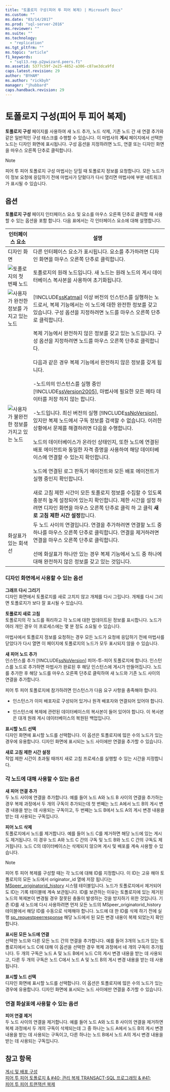 ```yaml
---
title: "토폴로지 구성(피어 투 피어 복제) | Microsoft Docs"
ms.custom: ""
ms.date: "03/14/2017"
ms.prod: "sql-server-2016"
ms.reviewer: ""
ms.suite: ""
ms.technology: 
  - "replication"
ms.tgt_pltfrm: ""
ms.topic: "article"
f1_keywords: 
  - "sql13.rep.p2pwizard.peers.f1"
ms.assetid: 5377c59f-2e25-4852-a306-c87ae3dca9fd
caps.latest.revision: 29
author: "BYHAM"
ms.author: "rickbyh"
manager: "jhubbard"
caps.handback.revision: 29
---
```

# 토폴로지 구성(피어 투 피어 복제)
  **토폴로지 구성** 페이지를 사용하여 새 노드 추가, 노드 삭제, 기존 노드 간 새 연결 추가와 같은 일반적인 구성 태스크를 수행할 수 있습니다. 이 마법사의 **게시** 페이지에서 선택한 노드는 디자인 화면에 표시됩니다. 구성 옵션을 지정하려면 노드, 연결 또는 디자인 화면을 마우스 오른쪽 단추로 클릭합니다.  
  
> [!NOTE]  
>  피어 투 피어 토폴로지 구성 마법사는 닫힐 때 토폴로지 정보를 요청합니다. 모든 노드가 이 정보 요청에 응답하기 전에 마법사가 닫혔다가 다시 열리면 마법사에 부분 네트워크가 표시될 수 있습니다.  
  
## 옵션  
  **토폴로지 구성** 페이지 인터페이스 요소 및 요소를 마우스 오른쪽 단추로 클릭할 때 사용할 수 있는 옵션을 포함 합니다. 다음 표에서는 각 인터페이스 요소에 대해 설명합니다.  
  
|인터페이스 요소|설명|  
|-----------------------|-----------------|  
|디자인 화면|다른 인터페이스 요소가 표시됩니다. 요소를 추가하려면 디자인 화면을 마우스 오른쪽 단추로 클릭합니다.|  
|![토폴로지의 첫 번째 노드](../../relational-databases/replication/media/p2pwizard-firstnode.png "토폴로지의 첫 번째 노드")|토폴로지의 원래 노드입니다. 새 노드는 원래 노드의 게시 데이터베이스 복사본을 사용하여 초기화됩니다.|  
|![사용자가 완전한 정보를 가지고 있는 노드](../../relational-databases/replication/media/p2pwizard-complete.png "사용자가 완전한 정보를 가지고 있는 노드")|[!INCLUDE[ssKatmai](../../includes/sskatmai-md.md)] 이상 버전의 인스턴스를 실행하는 노드로서, 복제 기능에서는 이 노드에 대한 완전한 정보를 갖고 있습니다. 구성 옵션을 지정하려면 노드를 마우스 오른쪽 단추로 클릭합니다.|  
|![사용자가 불완전한 정보를 가지고 있는 노드](../../relational-databases/replication/media/p2pwizard-incomplete.png "사용자가 불완전한 정보를 가지고 있는 노드")|복제 기능에서 완전하지 않은 정보를 갖고 있는 노드입니다. 구성 옵션을 지정하려면 노드를 마우스 오른쪽 단추로 클릭합니다.<br /><br /> 다음과 같은 경우 복제 기능에서 완전하지 않은 정보를 갖게 됩니다.<br /><br /> -노드의의 인스턴스를 실행 중인 [!INCLUDE[ssVersion2005](../../includes/ssversion2005-md.md)], 마법사에 필요한 모든 메타 데이터를 저장 하지 않는 합니다.<br /><br /> -노드입니다. 최신 버전의 실행 [!INCLUDE[ssNoVersion](../../includes/ssnoversion-md.md)], 있지만 복제 노드에서 구독 정보를 검색할 수 없습니다. 이러한 상황에서 문제를 해결하려면 다음을 수행합니다.<br /><br /> 노드의 데이터베이스가 온라인 상태인지, 또한 노드에 연결된 배포 에이전트와 동일한 자격 증명을 사용하여 해당 데이터베이스에 연결할 수 있는지 확인합니다.<br /><br /> 노드에 연결된 로그 판독기 에이전트와 모든 배포 에이전트가 실행 중인지 확인합니다.<br /><br /> 새로 고침 제한 시간이 모든 토폴로지 정보를 수집할 수 있도록 충분히 높게 설정되어 있는지 확인합니다. 제한 시간을 설정 하려면 디자인 화면을 마우스 오른쪽 단추로 클릭 하 고 클릭 **새로 고침 제한 시간 설정**합니다.|  
|화살표가 있는 회색 선|두 노드 사이의 연결입니다. 연결을 추가하려면 연결할 노드 중 하나를 마우스 오른쪽 단추로 클릭합니다. 연결을 제거하려면 연결을 마우스 오른쪽 단추로 클릭합니다.<br /><br /> 선에 화살표가 하나만 있는 경우 복제 기능에서 노드 중 하나에 대해 완전하지 않은 정보를 갖고 있는 것입니다.|  
  
### 디자인 화면에서 사용할 수 있는 옵션  
 **그래프 다시 그리기**  
 디자인 화면에서 토폴로지를 새로 고치지 않고 개체를 다시 그립니다. 개체를 다시 그리면 토폴로지가 보다 잘 표시될 수 있습니다.  
  
 **토폴로지 새로 고침**  
 토폴로지의 각 노드를 쿼리하고 각 노드에 대한 업데이트된 정보를 표시합니다. 노드가 여러 개인 경우 이 프로세스에는 몇 분 정도 소요될 수 있습니다.  
  
 마법사에서 토폴로지 정보를 요청하는 경우 모든 노드가 요청에 응답하기 전에 마법사를 닫았다가 다시 열면 이 페이지에 토폴로지의 노드가 모두 표시되지 않을 수 있습니다.  
  
 **새 피어 노드 추가**  
 인스턴스를 추가 [!INCLUDE[ssNoVersion](../../includes/ssnoversion-md.md)] 피어-투-피어 토폴로지에 합니다. 인스턴스를 노드로 추가하면 마법사가 완료된 후 해당 인스턴스에 게시가 만들어집니다. 노드를 추가한 후 해당 노드를 마우스 오른쪽 단추로 클릭하여 새 노드와 기존 노드 사이의 연결을 추가합니다.  
  
 피어 투 피어 토폴로지에 참가하려면 인스턴스가 다음 요구 사항을 충족해야 합니다.  
  
-   인스턴스가 이미 배포자로 구성되어 있거나 원격 배포자와 연결되어 있어야 합니다.  
  
-   인스턴스에 복제에 관련된 데이터베이스의 복사본이 들어 있어야 합니다. 이 복사본은 대개 원래 게시 데이터베이스의 복원된 백업입니다.  
  
 **표시할 노드 선택**  
 디자인 화면에 표시할 노드를 선택합니다. 이 옵션은 토폴로지에 많은 수의 노드가 있는 경우에 유용합니다. 디자인 화면에 표시되는 노드 사이에만 연결을 추가할 수 있습니다.  
  
 **새로 고침 제한 시간 설정**  
 작업 제한 시간이 초과될 때까지 새로 고침 프로세스를 실행할 수 있는 시간을 지정합니다.  
  
### 각 노드에 대해 사용할 수 있는 옵션  
 **새 피어 연결 추가**  
 두 노드 사이에 연결을 추가합니다. 예를 들어 노드 A와 노드 B 사이의 연결을 추가하는 경우 복제 과정에서 두 개의 구독이 추가되는데 첫 번째는 노드 A에서 노드 B의 게시 변경 내용을 받는 데 사용되는 구독이고, 두 번째는 노드 B에서 노드 A의 게시 변경 내용을 받는 데 사용되는 구독입니다.  
  
 **피어 노드 삭제**  
 토폴로지에서 노드를 제거합니다. 예를 들어 노드 C를 제거하면 해당 노드에 있는 게시도 제거됩니다. 이 경우 노드 A와 노드 C 간의 구독 및 노드 B와 노드 C 간의 구독도 제거됩니다. 노드 C의 데이터베이스는 삭제되지 않으며 게시 및 배포를 계속 사용할 수 있습니다.  
  
> [!NOTE]  
>  피어 투 피어 복제를 구성할 때는 각 노드에 대해 ID를 지정합니다. 이 ID는 고유 해야 토폴로지의 모든 노드에서 originator_id 열에 저장 됩니다는 [MSpeer_originatorid_history](../../relational-databases/system-tables/mspeer-originatorid-history-transact-sql.md) 시스템 테이블입니다. 노드가 토폴로지에서 제거되어도 ID는 기록 테이블에 계속 보관됩니다. ID를 보관하는 이유는 토폴로지에 있는 제거된 노드의 복제본이 변경될 경우 잘못된 충돌이 발생하는 것을 방지하기 위한 것입니다. 기존 ID를 새 노드에 다시 사용하려면 먼저 모든 노드의 MSpeer_originatorid_history 테이블에서 해당 ID를 수동으로 삭제해야 합니다. 노드에 대 한 ID를 삭제 하기 전에 실행 [sp_requestpeerresponse](../../relational-databases/system-stored-procedures/sp-requestpeerresponse-transact-sql.md) 해당 노드에서 된 모든 변경 내용이 복제 되었는지 확인 합니다.  
  
 **표시된 모든 노드에 연결**  
 선택한 노드와 다른 모든 노드 간의 연결을 추가합니다. 예를 들어 3개의 노드가 있는 토폴로지에서 노드 C에 대해 이 옵션을 선택한 경우 복제 과정에서 네 개의 구독이 추가됩니다. 두 개의 구독은 노드 A 및 노드 B에서 노드 C의 게시 변경 내용을 받는 데 사용되고, 다른 두 개의 구독은 노드 C에서 노드 A 및 노드 B의 게시 변경 내용을 받는 데 사용됩니다.  
  
 **표시할 노드 선택**  
 디자인 화면에 표시할 노드를 선택합니다. 이 옵션은 토폴로지에 많은 수의 노드가 있는 경우에 유용합니다. 디자인 화면에 표시되는 노드 사이에만 연결을 추가할 수 있습니다.  
  
### 연결 화살표에 사용할 수 있는 옵션  
 **피어 연결 제거**  
 두 노드 사이의 연결을 제거합니다. 예를 들어 노드 A와 노드 B 사이의 연결을 제거하면 복제 과정에서 두 개의 구독이 삭제되는데 그 중 하나는 노드 A에서 노드 B의 게시 변경 내용을 받는 데 사용되는 구독이고, 다른 하나는 노드 B에서 노드 A의 게시 변경 내용을 받는 데 사용되는 구독입니다.  
  
## 참고 항목  
 [게시 및 배포 구성](../../relational-databases/replication/configure-publishing-and-distribution.md)   
 [피어 투 피어 토폴로지 & #40; 관리 복제 TRANSACT-SQL 프로그래밍 & #41;](../../relational-databases/replication/administration/administer-a-peer-to-peer-topology-replication-transact-sql-programming.md)   
 [피어 투 피어 트랜잭션 복제](../../relational-databases/replication/transactional/peer-to-peer-transactional-replication.md)  
  
  